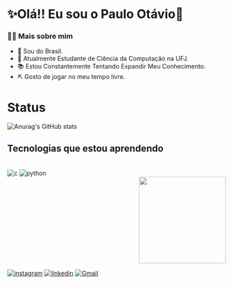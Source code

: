 # ✨Olá!! Eu sou o Paulo Otávio👋

### 👨‍💻 Mais sobre mim
- 📍 Sou do Brasil.
- 🌱 Atualmente Estudante de Ciência da Computação na UFJ.
- 📚 Estou Constantemente Tentando Expandir Meu Conhecimento.
- ⛏️ Gosto de jogar no meu tempo livre.

# Status 
![Anurag's GitHub stats](https://github-readme-stats.vercel.app/api?username=Paulo-if&show_icons=true&theme=tokyonight)

## Tecnologias que estou aprendendo
<div style="display: inline_block"><br/>
<img align="center" alt="c" src="https://img.shields.io/badge/C-00599C?style=for-the-badge&logo=c&logoColor=white">
<img align="center" alt="python" src="https://img.shields.io/badge/Python-3776AB?style=for-the-badge&logo=python&logoColor=white">
</div>

<div align="right">
  <img height="200" src="https://i.giphy.com/media/v1.Y2lkPTc5MGI3NjExcHM3MDdpcGhxYmtldWM5YXk3NjQ4YmllNGt5cTl5YmRxejVodXQ3YiZlcD12MV9pbnRlcm5hbF9naWZfYnlfaWQmY3Q9Zw/139eZBmH1HTyRa/giphy.gif"  />
</div>


[![instagram](https://img.shields.io/badge/Instagram-E4405F?style=for-the-badge&logo=instagram&logoColor=white)](https://www.instagram.com/otaviopaul0/)
[![linkedin](https://img.shields.io/badge/LinkedIn-0077B5?style=for-the-badge&logo=linkedin&logoColor=white)](https://www.linkedin.com/in/paulo-ot%C3%A1vio-115a47283/)
[![Gmail](https://img.shields.io/badge/Gmail-D14836?style=for-the-badge&logo=gmail&logoColor=white)](https://mail.google.com/mail/u/3/#inbox)


